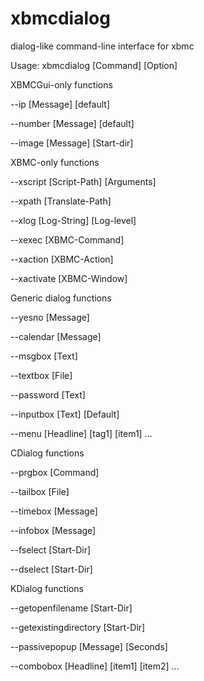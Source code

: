 xbmcdialog
==========

dialog-like command-line interface for xbmc


Usage: xbmcdialog [Command] [Option]

XBMCGui-only functions

  --ip [Message] [default]

  --number [Message] [default]

  --image [Message] [Start-dir]

XBMC-only functions

  --xscript [Script-Path] [Arguments]

  --xpath [Translate-Path]

  --xlog [Log-String] [Log-level]

  --xexec [XBMC-Command]

  --xaction [XBMC-Action]

  --xactivate [XBMC-Window]

Generic dialog functions

  --yesno [Message]

  --calendar [Message]

  --msgbox [Text]

  --textbox [File]

  --password [Text]

  --inputbox [Text] [Default]

  --menu [Headline] [tag1] [item1] ...

CDialog functions

  --prgbox [Command]

  --tailbox [File]

  --timebox [Message]

  --infobox [Message]

  --fselect [Start-Dir]

  --dselect [Start-Dir]


KDialog functions

  --getopenfilename [Start-Dir]

  --getexistingdirectory [Start-Dir]

  --passivepopup [Message] [Seconds]

  --combobox [Headline] [item1] [item2] ...



